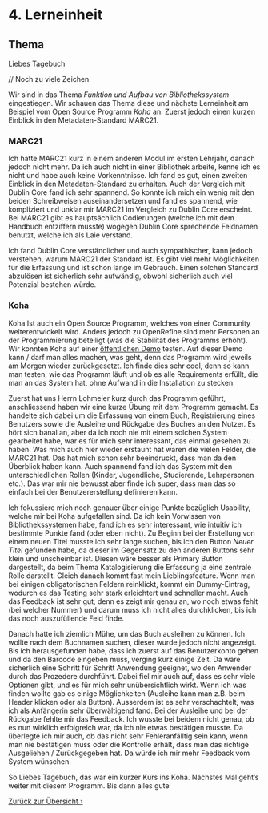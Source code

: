 # 4. Lerneinheit

## Thema

Liebes Tagebuch

// Noch zu viele Zeichen

Wir sind in das Thema _Funktion und Aufbau von Bibliothekssystem_ eingestiegen. Wir schauen das Thema diese und nächste Lerneinheit am Beispiel vom Open Source Programm _Koha_ an. Zuerst jedoch einen kurzen Einblick in den Metadaten-Standard MARC21.

### MARC21
Ich hatte MARC21 kurz in einem anderen Modul im ersten Lehrjahr, danach jedoch nicht mehr. Da ich auch nicht in einer Bibliothek arbeite, kenne ich es nicht und habe auch keine Vorkenntnisse. Ich fand es gut, einen zweiten Einblick in den Metadaten-Standard zu erhalten. Auch der Vergleich mit Dublin Core fand ich sehr spannend. So konnte ich mich ein wenig mit den beiden Schreibweisen auseinandersetzen und fand es spannend, wie kompliziert und unklar mir MARC21 im Vergleich zu Dublin Core erscheint. Bei MARC21 gibt es hauptsächlich Codierungen (welche ich mit dem Handbuch entziffern musste) wogegen Dublin Core sprechende Feldnamen benutzt, welche ich als Laie verstand. 

Ich fand Dublin Core verständlicher und auch sympathischer, kann jedoch verstehen, warum MARC21 der Standard ist. Es gibt viel mehr Möglichkeiten für die Erfassung und ist schon lange im Gebrauch. Einen solchen Standard abzulösen ist sicherlich sehr aufwändig, obwohl sicherlich auch viel Potenzial bestehen würde. 

### Koha
Koha Ist auch ein Open Source Programm, welches von einer Community weiterentwickelt wird. Anders jedoch zu OpenRefine sind mehr Personen an der Programmierung beteiligt (was die Stabilität des Programms erhöht). Wir konnten Koha auf einer [öffentlichen Demo](https://koha.adminkuhn.ch:8443) testen. Auf dieser Demo kann / darf man alles machen, was geht, denn das Programm wird jeweils am Morgen wieder zurückgesetzt. Ich finde dies sehr cool, denn so kann man testen, wie das Programm läuft und ob es alle Requirements erfüllt, die man an das System hat, ohne Aufwand in die Installation zu stecken. 

Zuerst hat uns Herrn Lohmeier kurz durch das Programm geführt, anschliessend haben wir eine kurze Übung mit dem Programm gemacht. Es handelte sich dabei um die Erfassung von einem Buch, Registrierung eines Benutzers sowie die Ausleihe und Rückgabe des Buches an den Nutzer. Es hört sich banal an, aber da ich noch nie mit einem solchen System gearbeitet habe, war es für mich sehr interessant, das einmal gesehen zu haben. Was mich auch hier wieder erstaunt hat waren die vielen Felder, die MARC21 hat. Das hat mich schon sehr beeindruckt, dass man da den Überblick haben kann. Auch spannend fand ich das System mit den unterschiedlichen Rollen (Kinder, Jugendliche, Studierende, Lehrpersonen etc.). Das war mir nie bewusst aber finde ich super, dass man das so einfach bei der Benutzererstellung definieren kann. 

Ich fokussiere mich noch genauer über einige Punkte bezüglich Usability, welche mir bei Koha aufgefallen sind. Da ich kein Vorwissen von Bibliothekssystemen habe, fand ich es sehr interessant, wie intuitiv ich bestimmte Punkte fand (oder eben nicht). Zu Beginn bei der Erstellung von einem neuen Titel musste ich sehr lange suchen, bis ich den Button _Neuer Titel_ gefunden habe, da dieser im Gegensatz zu den anderen Buttons sehr klein und unscheinbar ist. Diesen wäre besser als Primary Button dargestellt, da beim Thema Katalogisierung die Erfassung ja eine zentrale Rolle darstellt. Gleich danach kommt fast mein Lieblingsfeature. Wenn man bei einigen obligatorischen Feldern reinklickt, kommt ein Dummy-Eintrag, wodurch es das Testing sehr stark erleichtert und schneller macht. Auch das Feedback ist sehr gut, denn es zeigt mir genau an, wo noch etwas fehlt (bei welcher Nummer) und darum muss ich nicht alles durchklicken, bis ich das noch auszufüllende Feld finde.

Danach hatte ich ziemlich Mühe, um das Buch ausleihen zu können. Ich wollte nach dem Buchnamen suchen, dieser wurde jedoch nicht angezeigt. Bis ich herausgefunden habe, dass ich zuerst auf das Benutzerkonto gehen und da den Barcode eingeben muss, verging kurz einige Zeit. Da wäre sicherlich eine Schritt für Schritt Anwendung geeignet, wo den Anwender durch das Prozedere durchführt. Dabei fiel mir auch auf, dass es sehr viele Optionen gibt, und es für mich sehr unübersichtlich wirkt. Wenn ich was finden wollte gab es einige Möglichkeiten (Ausleihe kann man z.B. beim Header klicken oder als Button). Ausserdem ist es sehr verschachtelt, was ich als Anfängerin sehr überwältigend fand. Bei der Ausleihe und bei der Rückgabe fehlte mir das Feedback. Ich wusste bei beidem nicht genau, ob es nun wirklich erfolgreich war, da ich nie etwas bestätigen musste. Da überlegte ich mir auch, ob das nicht sehr Fehleranfälltig sein kann, wenn man nie bestätigen muss oder die Kontrolle erhält, dass man das richtige Ausgeliehen / Zurückgegeben hat. Da würde ich mir mehr Feedback vom System wünschen.

So Liebes Tagebuch, das war ein kurzer Kurs ins Koha. Nächstes Mal geht’s weiter mit diesem Programm. Bis dann alles gute


[Zurück zur Übersicht ›](../README.md)
